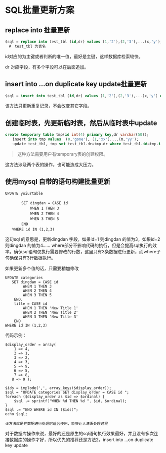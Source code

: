 # SQL批量更新方案

## replace into 批量更新

```sql
$sql = replace into test_tbl (id,dr) values (1,'2'),(2,'3'),...(x,'y');
　#　test_tbl 为表名
```

id对应的为主键或者判断的唯一值，最好是主键，这样数据库检索较快。

dr 对应字段，有多个字段可以在后面追加。

## insert into ...on duplicate key update批量更新

```sql
$sql = insert into test_tbl (id,dr) values (1,'2'),(2,'3'),...(x,'y') on duplicate key update dr=values(dr);
```

该方法只更新重复记录，不会改变其它字段。

## 创建临时表，先更新临时表，然后从临时表中update

```sql
create temporary table tmp(id int(4) primary key,dr varchar(50));
　　insert into tmp values  (0,'gone'), (1,'xx'),...(m,'yy');
　　update test_tbl, tmp set test_tbl.dr=tmp.dr where test_tbl.id=tmp.id;
```

> 这种方法需要用户有temporary表的创建权限。

这方法涉及两个表的操作，也可能造成大压力。

## 使用mysql 自带的语句构建批量更新

```mysql
UPDATE yoiurtable

    　　SET dingdan = CASE id 
        　　WHEN 1 THEN 3 
       　　 WHEN 2 THEN 4 
       　　 WHEN 3 THEN 5 
   　　 END
　　WHERE id IN (1,2,3)
```

这句sql 的意思是，更新dingdan 字段，如果id=1 则dingdan 的值为3，如果id=2 则dingdan 的值为4…… where部分不影响代码的执行，但是会提高sql执行的效率。确保sql语句仅执行需要修改的行数，这里只有3条数据进行更新，而where子句确保只有3行数据执行。

如果更新多个值的话，只需要稍加修改

```mysql
UPDATE categories 
   SET dingdan = CASE id 
        WHEN 1 THEN 3 
        WHEN 2 THEN 4 
        WHEN 3 THEN 5 
    END, 
    title = CASE id 
        WHEN 1 THEN 'New Title 1'
        WHEN 2 THEN 'New Title 2'
        WHEN 3 THEN 'New Title 3'
    END
WHERE id IN (1,2,3)
```

代码示例：

```mysql
$display_order = array( 
    1 => 4, 
    2 => 1, 
    3 => 2, 
    4 => 3, 
    5 => 9, 
    6 => 5, 
    7 => 8, 
   8 => 9 ); 

$ids = implode(',', array_keys($display_order)); 
$sql = "UPDATE categories SET display_order = CASE id "; 
foreach ($display_order as $id => $ordinal) { 
    $sql .= sprintf("WHEN %d THEN %d ", $id, $ordinal); 
} 
$sql .= "END WHERE id IN ($ids)"; 
echo $sql;
```

```
该方法就是在数据进行处理时适合使用，能够让人清晰处理过程
```

对于数据库操作来说，最好的还是原生的sql语句执行效果最好，并且没有多次连接数据库的操作才好，所以优先的推荐还是方法2，insert into ...on duplicate key update